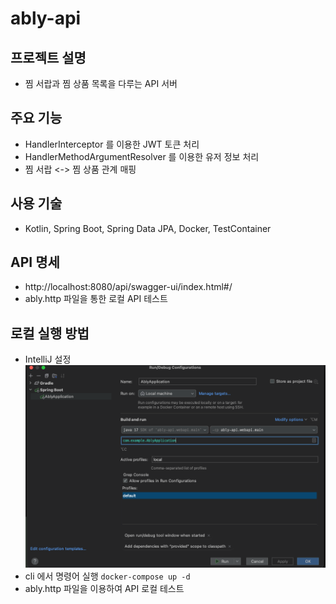 # ably-api
## 프로젝트 설명
- 찜 서랍과 찜 상품 목록을 다루는 API 서버

## 주요 기능
- HandlerInterceptor 를 이용한 JWT 토큰 처리
- HandlerMethodArgumentResolver 를 이용한 유저 정보 처리
- 찜 서랍 <-> 찜 상품 관계 매핑

## 사용 기술
- Kotlin, Spring Boot, Spring Data JPA, Docker, TestContainer

## API 명세
- http://localhost:8080/api/swagger-ui/index.html#/
- ably.http 파일을 통한 로컬 API 테스트 

## 로컬 실행 방법
- IntelliJ 설정
![img.png](img.png)
- cli 에서 명령어 실행
```docker-compose up -d```
- ably.http 파일을 이용하여 API 로컬 테스트




